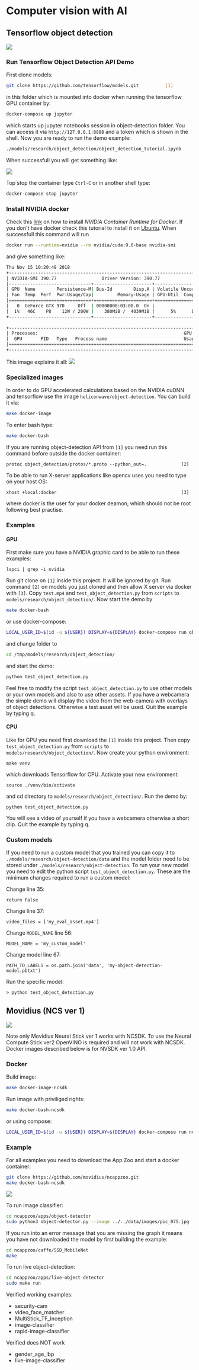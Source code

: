 # Computer vision with AI

## Tensorflow object detection
![](images/tensorflow_logo.png)

### Run Tensorflow Object Detection API Demo
First clone models:
```Bash
git clone https://github.com/tensorflow/models.git          [1]
```
in this folder which is mounted into docker when running the tensorflow GPU container by:
```Bash
docker-compose up jupyter
```
which starts up jupyter notebooks session in object-detection folder. You can access it via `http://127.0.0.1:8888` and a token which is shown in the shell. Now you are ready to run the demo example:
```Bash
./models/research/object_detection/object_detection_tutorial.ipynb
```
When successfull you will get something like:

![](images/tensorflow_jupyter_demo.png)

Top stop the container type `Ctrl-C` or in another shell type:
```Bash
docker-compose stop jupyter
```

### Install NVIDIA docker
Check this [link](https://github.com/NVIDIA/nvidia-docker) on how to install *NVIDIA Container Runtime for Docker*.
If you don't have docker check this tutorial to install it on [Ubuntu](https://docs.docker.com/install/linux/docker-ce/ubuntu/).
When successfull this command will run
```Bash
docker run --runtime=nvidia --rm nvidia/cuda:9.0-base nvidia-smi
```
and give something like:
```Bash
Thu Nov 15 10:20:49 2018       
+-----------------------------------------------------------------------------+
| NVIDIA-SMI 390.77                 Driver Version: 390.77                    |
|-------------------------------+----------------------+----------------------+
| GPU  Name        Persistence-M| Bus-Id        Disp.A | Volatile Uncorr. ECC |
| Fan  Temp  Perf  Pwr:Usage/Cap|         Memory-Usage | GPU-Util  Compute M. |
|===============================+======================+======================|
|   0  GeForce GTX 970     Off  | 00000000:03:00.0  On |                  N/A |
|  1%   46C    P8    12W / 200W |    380MiB /  4039MiB |      5%      Default |
+-------------------------------+----------------------+----------------------+
                                                                               
+-----------------------------------------------------------------------------+
| Processes:                                                       GPU Memory |
|  GPU       PID   Type   Process name                             Usage      |
|=============================================================================|
+-----------------------------------------------------------------------------+
```
This image explains it all:
![](images/nvidia_docker.png)

### Specialized images
In order to do GPU accelerated calculations based on the NVIDIA cuDNN and tensorflow
use the image `heliconwave/object-detection`. You can build it via:
```Bash
make docker-image
```
To enter bash type:
```Bash
make docker-bash
```
If you are running object-detection API from `[1]` you need run this command before outside the docker container:
```
protoc object_detection/protos/*.proto --python_out=.             [2]
```
To be able to run X-server applications like opencv uses you need to type on your host OS:
```
xhost +local:docker                                               [3]
```
where docker is the user for your docker deamon, which should not be root following best practise.


### Examples
#### GPU
First make sure you have a NVIDIA graphic card to be able to run these examples:
```
lspci | grep -i nvidia
```

Run git clone on `[1]` inside this project. It will be ignored by git. Run command `[2]` on models you just cloned and then allow X server via docker with `[3]`. Copy `test.mp4` and `test_object_detection.py` from `scripts` to `models/research/object_detection/`. Now start the demo by
```Bash
make docker-bash
```
or use docker-compose:
```Bash
LOCAL_USER_ID=$(id -u ${USER}) DISPLAY=${DISPLAY} docker-compose run object-detection bash
```
and change folder to
```Bash
cd /tmp/models/research/object_detection/
```
and start the demo:
```Bash
python test_object_detection.py
```
Feel free to modify the script `test_object_detection.py` to use other models or your own models and also to use other assets. If you have a webcamera the simple demo will display the video from the web-camera with overlays of object detections. Otherwise a test asset will be used.
Quit the example by typing q.

#### CPU
Like for GPU you need first download the `[1]` inside this project. Then copy
`test_object_detection.py` from `scripts` to `models/research/object_detection/`. Now create your python environment:
```
make venv
```
which downloads Tensorflow for CPU. Activate your new environment:
```
source ./venv/bin/activate
```
and cd directory to `models/research/object_detection/`. Run the demo by:
```
python test_object_detection.py
```
You will see a video of yourself if you have a webcamera otherwise a short clip. Quit the example by typing q.

### Custom models
If you need to run a custom model that you trained you can copy it to `./models/research/object-detection/data` and the model folder need to be stored under `./models/research/object-detection`. To run your new model you need to edit the python script `test_object_detection.py`. These are the minimum changes required to run a custom model:

Change line 35:
```
return False
```
Change line 37:
```
video_files = ['my_eval_asset.mp4']
```
Change `MODEL_NAME` line 56:
```
MODEL_NAME = 'my_custom_model'
```
Change model line 67:
```
PATH_TO_LABELS = os.path.join('data', 'my-object-detection-model.pbtxt')
```
Run the specific model:
```
> python test_object_detection.py
```



## Movidius (NCS ver 1)
![](images/movidius_logo.png)

Note only Movidius Neural Stick ver 1 works with NCSDK. To use the Neural Compute Stick ver2 OpenVINO is required and will not work with NCSDK. Docker images described below is for NVSDK ver 1.0 API.

### Docker
Build image:
```Bash
make docker-image-ncsdk
```
Run image with priviliged rights:
```Bash
make docker-bash-ncsdk
```
or using compose:
```Bash
LOCAL_USER_ID=$(id -u ${USER}) DISPLAY=${DISPLAY} docker-compose run ncsdk bash
```

### Example
For all examples you need to download the App Zoo and start a docker container:
```Bash
git clone https://github.com/movidius/ncappzoo.git
make docker-bash-ncsdk
```
![](images/example1.png)

To run image classifier:
```Bash
cd ncappzoo/apps/object-detector
sudo python3 object-detector.py --image ../../data/images/pic_075.jpg 
```
If you run into an error message that you are missing the graph it means you have not downloaded the model by first building the example:
```Bash
cd ncappzoo/caffe/SSD_MobileNet
make
```
To run live object-detection:
```Bash
cd ncappzoo/apps/live-object-detector
sudo make run
```

Verified working examples:
* security-cam
* video_face_matcher
* MultiStick_TF_Inception
* image-classifier
* rapid-image-classifier

Verified does NOT work
* gender_age_lbp
* live-image-classifier